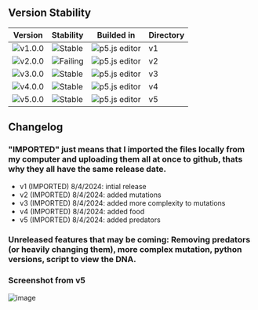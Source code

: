 ## Version Stability

| Version | Stability | Builded in | Directory |
|---------|-----------|---------|-----------|
| ![v1.0.0](https://img.shields.io/badge/version-1.0.0-blue) | ![Stable](https://img.shields.io/badge/stability-stable-brightgreen) | ![p5.js editor](https://img.shields.io/badge/p5.js-editor-pink) | v1 |
| ![v2.0.0](https://img.shields.io/badge/version-2.0.0-blue) | ![Failing](https://img.shields.io/badge/stability-failing-red) | ![p5.js editor](https://img.shields.io/badge/p5.js-editor-pink) | v2 |
| ![v3.0.0](https://img.shields.io/badge/version-3.0.0-blue) | ![Stable](https://img.shields.io/badge/stability-stable-brightgreen) | ![p5.js editor](https://img.shields.io/badge/p5.js-editor-pink) | v3 |
| ![v4.0.0](https://img.shields.io/badge/version-4.0.0-blue) | ![Stable](https://img.shields.io/badge/stability-stable-brightgreen) | ![p5.js editor](https://img.shields.io/badge/p5.js-editor-pink) | v4 |
| ![v5.0.0](https://img.shields.io/badge/version-5.0.0-blue) | ![Stable](https://img.shields.io/badge/stability-stable-brightgreen) | ![p5.js editor](https://img.shields.io/badge/p5.js-editor-pink) | v5 |

## Changelog

### "IMPORTED" just means that I imported the files locally from my computer and uploading them all at once to github, thats why they all have the same release date.

- v1 (IMPORTED) 8/4/2024: intial release
- v2 (IMPORTED) 8/4/2024: added mutations
- v3 (IMPORTED) 8/4/2024: added more complexity to mutations
- v4 (IMPORTED) 8/4/2024: added food
- v5 (IMPORTED) 8/4/2024: added predators

### Unreleased features that may be coming: Removing predators (or heavily changing them), more complex mutation, python versions, script to view the DNA.

### Screenshot from v5
![image](https://github.com/user-attachments/assets/955fd0d1-555f-4350-91e7-31a3f835d699)
